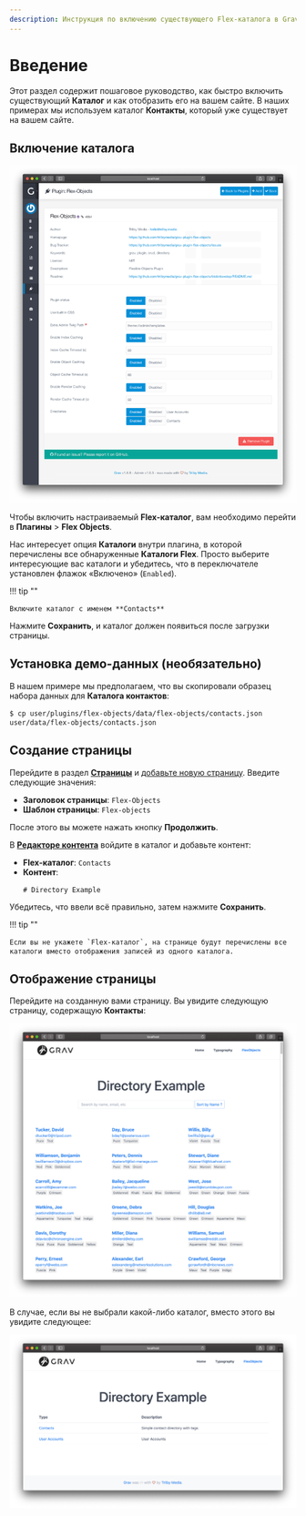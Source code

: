 ```yaml
---
description: Инструкция по включению существующего Flex-каталога в Grav CMS.
---
```


# Введение

Этот раздел содержит пошаговое руководство, как быстро включить существующий **Каталог** и как отобразить его на вашем сайте. В наших примерах мы используем каталог **Контакты**, который уже существует на вашем сайте.

## Включение каталога

![Конфигурация плагина](flex-objects-options.png)

Чтобы включить настраиваемый **Flex-каталог**, вам необходимо перейти в **Плагины** > **Flex Objects**.

Нас интересует опция **Каталоги** внутри плагина, в которой перечислены все обнаруженные **Каталоги Flex**. Просто выберите интересующие вас каталоги и убедитесь, что в переключателе установлен флажок «Включено» (`Enabled`).

!!! tip ""

    Включите каталог с именем **Contacts**

Нажмите **Сохранить**, и каталог должен появиться после загрузки страницы.

## Установка демо-данных (необязательно)

В нашем примере мы предполагаем, что вы скопировали образец набора данных для **Каталога контактов**:

```shell
$ cp user/plugins/flex-objects/data/flex-objects/contacts.json user/data/flex-objects/contacts.json
```

## Создание страницы

Перейдите в раздел **[Страницы](/admin-panel/page)** и [добавьте новую страницу](/admin-panel/page/#dobavlenie-novykh-stranits). Введите следующие значения:

- **Заголовок страницы**: `Flex-Objects`
- **Шаблон страницы**: `Flex-objects`

После этого вы можете нажать кнопку **Продолжить**.

В **[Редакторе контента](../views-edit)** войдите в каталог и добавьте контент:

- **Flex-каталог**: `Contacts`
- **Контент**:
    ```twig
    # Directory Example
    ```

Убедитесь, что ввели всё правильно, затем нажмите **Сохранить**.

!!! tip ""

    Если вы не укажете `Flex-каталог`, на странице будут перечислены все каталоги вместо отображения записей из одного каталога.

## Отображение страницы

Перейдите на созданную вами страницу. Вы увидите следующую страницу, содержащую **Контакты**:

![](flex-objects-site.png)

В случае, если вы не выбрали какой-либо каталог, вместо этого вы увидите следующее:

![](flex-objects-directory.png)
